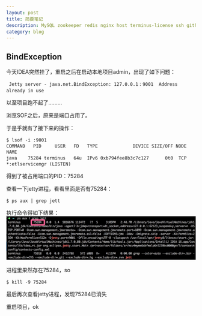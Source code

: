 ```yaml
---
layout: post
title: 简要笔记
description: MySQL zookeeper redis nginx host terminus-license ssh github
category: blog
---
```


## BindException
今天IDEA突然挂了，重启之后在启动本地项目admin，出现了如下问题：
<p><code> Jetty server - java.net.BindException: 127.0.0.1：9001  Address already in use </code></p>

以至项目跑不起了.........

浏览SOF之后，原来是端口占用了。

于是乎就有了接下来的操作：

	$ lsof -i :9001
	COMMAND   PID     USER   FD   TYPE             DEVICE SIZE/OFF NODE NAME
	java    75284 terminus   64u  IPv6 0xb794fee8b3c7c127      0t0  TCP *:etlservicemgr (LISTEN)

得到了被占用端口的PID：75284

查看一下jetty进程，看看里面是否有75284：

	$ ps aux | grep jett

执行命令得如下结果：
![jetty thread](/images/other/jetty-thread.png)

进程里果然存在75284，so

	$ kill -9 75284

最后再次查看jetty进程，发现75284已消失

重启项目，ok








[StrongL]:    http://stronglong.com  "StrongL"
